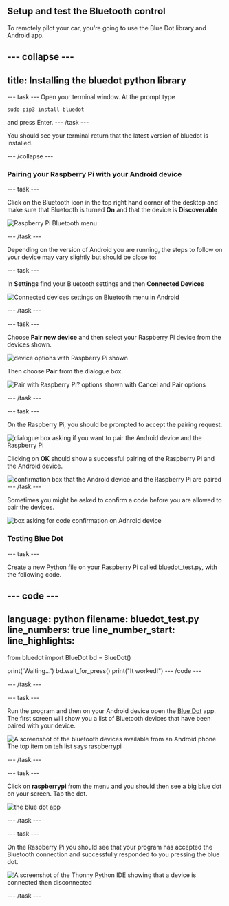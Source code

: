 ## Setup and test the Bluetooth control

To remotely pilot your car, you're going to use the Blue Dot library and Android app.

--- collapse ---
---
title: Installing the bluedot python library
---

--- task ---
Open your terminal window. At the prompt type 
```
sudo pip3 install bluedot
```
and press Enter.
--- /task ---

You should see your terminal return that the latest version of bluedot is installed.

--- /collapse ---

### Pairing your Raspberry Pi with your Android device

--- task ---

Click on the Bluetooth icon in the top right hand corner of the desktop and make sure that Bluetooth is turned **On** and that the device is **Discoverable**

![Raspberry Pi Bluetooth menu](images/bt_rpi_1.png)

--- /task ---

Depending on the version of Android you are running, the steps to follow on your device may vary slightly but should be close to:

--- task ---

In **Settings** find your Bluetooth settings and then **Connected Devices**

![Connected devices settings on Bluetooth menu in Android](images/bt_and_1.png)

--- /task ---

--- task ---

Choose **Pair new device** and then select your Raspberry Pi device from the devices shown.

![device options with Raspberry Pi shown](images/bt_and_2.png)

Then choose **Pair** from the dialogue box.

![Pair with Raspberry Pi? options shown with Cancel and Pair options](images/bt_and_3.png)

--- /task ---

--- task ---

On the Raspberry Pi, you should be prompted to accept the pairing request.

![dialogue box asking if you want to pair the Android device and the Raspberry Pi](images/bt_rpi_2.png)

Clicking on **OK** should show a successful pairing of the Raspberry Pi and the Android device.

![confirmation box that the Android device and the Raspberry Pi are paired](imgaes/bt_rpi_3.png)
--- /task ---

Sometimes you might be asked to confirm a code before you are allowed to pair the devices.

![box asking for code confirmation on Adnroid device](images/android3.png)

### Testing Blue Dot

--- task ---

Create a new Python file on your Raspberry Pi called bluedot_test.py, with the following code.

--- code ---
---
language: python
filename: bluedot_test.py
line_numbers: true
line_number_start: 
line_highlights: 
---
from bluedot import BlueDot
bd = BlueDot()

print('Waiting...')
bd.wait_for_press()
print("It worked!")
--- /code ---

--- /task ---

--- task ---

Run the program and then on your Android device open the [Blue Dot](https://play.google.com/store/apps/details?id=com.stuffaboutcode.bluedot&hl=en_GB&gl=US) app. The first screen will show you a list of Bluetooth devices that have been paired with your device.

![A screenshot of the bluetooth devices available from an Android phone. The top item on teh list says raspberrypi](images/android4.jpeg)

--- /task ---

--- task ---

Click on **raspberrypi** from the menu and you should then see a big blue dot on your screen. Tap the dot.

![the blue dot app](images/bt_and_5.png)

--- /task ---

--- task ---

On the Raspberry Pi you should see that your program has accepted the Bluetooth connection and successfully responded to you pressing the blue dot.  

![A screenshot of the Thonny Python IDE showing that a device is connected then disconnected](images/thonny1.png)

--- /task ---
